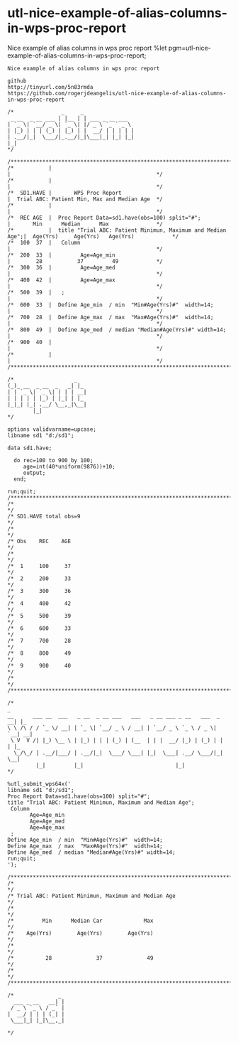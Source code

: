 # utl-nice-example-of-alias-columns-in-wps-proc-report
Nice example of alias columns in wps proc report
    %let pgm=utl-nice-example-of-alias-columns-in-wps-proc-report;

    Nice example of alias columns in wps proc report

    github
    http://tinyurl.com/5n83rmda
    https://github.com/rogerjdeangelis/utl-nice-example-of-alias-columns-in-wps-proc-report

    /*               _     _
     _ __  _ __ ___ | |__ | | ___ _ __ ___
    | `_ \| `__/ _ \| `_ \| |/ _ \ `_ ` _ \
    | |_) | | | (_) | |_) | |  __/ | | | | |
    | .__/|_|  \___/|_.__/|_|\___|_| |_| |_|
    |_|
    */

    /**************************************************************************************************************************/
    /*           |                                                             |                                              */
    /*           |                                                             |                                              */
    /*  SD1.HAVE |       WPS Proc Report                                       |  Trial ABC: Patient Min, Max and Median Age  */
    /*           |                                                             |                                              */
    /*  REC AGE  |  Proc Report Data=sd1.have(obs=100) split="#";              |       Min      Median      Max               */
    /*           |  title "Trial ABC: Patient Minimun, Maximum and Median Age";|  Age(Yrs)     Age(Yrs)   Age(Yrs)            */
    /*  100  37  |   Column                                                    |                                              */
    /*  200  33  |         Age=Age_min                                         |        28           37         49            */
    /*  300  36  |         Age=Age_med                                         |                                              */
    /*  400  42  |         Age=Age_max                                         |                                              */
    /*  500  39  |   ;                                                         |                                              */
    /*  600  33  |  Define Age_min  / min  "Min#Age(Yrs)#"  width=14;          |                                              */
    /*  700  28  |  Define Age_max  / max  "Max#Age(Yrs)#"  width=14;          |                                              */
    /*  800  49  |  Define Age_med  / median "Median#Age(Yrs)#" width=14;      |                                              */
    /*  900  40  |                                                             |                                              */
    /*           |                                                             |                                              */
    /**************************************************************************************************************************/

    /*                   _
    (_)_ __  _ __  _   _| |_
    | | `_ \| `_ \| | | | __|
    | | | | | |_) | |_| | |_
    |_|_| |_| .__/ \__,_|\__|
            |_|
    */

    options validvarname=upcase;
    libname sd1 "d:/sd1";

    data sd1.have;

      do rec=100 to 900 by 100;
         age=int(40*uniform(9876))+10;
         output;
      end;

    run;quit;
    /**************************************************************************************************************************/
    /*                                                                                                                        */
    /* SD1.HAVE total obs=9                                                                                                   */
    /*                                                                                                                        */
    /* Obs    REC    AGE                                                                                                      */
    /*                                                                                                                        */
    /*  1     100     37                                                                                                      */
    /*  2     200     33                                                                                                      */
    /*  3     300     36                                                                                                      */
    /*  4     400     42                                                                                                      */
    /*  5     500     39                                                                                                      */
    /*  6     600     33                                                                                                      */
    /*  7     700     28                                                                                                      */
    /*  8     800     49                                                                                                      */
    /*  9     900     40                                                                                                      */
    /*                                                                                                                        */
    /**************************************************************************************************************************/

    /*                                                                     _
    __      ___ __  ___   _ __  _ __ ___   ___   _ __ ___ _ __   ___  _ __| |_
    \ \ /\ / / `_ \/ __| | `_ \| `__/ _ \ / __| | `__/ _ \ `_ \ / _ \| `__| __|
     \ V  V /| |_) \__ \ | |_) | | | (_) | (__  | | |  __/ |_) | (_) | |  | |_
      \_/\_/ | .__/|___/ | .__/|_|  \___/ \___| |_|  \___| .__/ \___/|_|   \__|
             |_|         |_|                             |_|
    */

    %utl_submit_wps64x('
    libname sd1 "d:/sd1";
    Proc Report Data=sd1.have(obs=100) split="#";
    title "Trial ABC: Patient Minimun, Maximum and Median Age";
     Column
           Age=Age_min
           Age=Age_med
           Age=Age_max
     ;
    Define Age_min  / min  "Min#Age(Yrs)#"  width=14;
    Define Age_max  / max  "Max#Age(Yrs)#"  width=14;
    Define Age_med  / median "Median#Age(Yrs)#" width=14;
    run;quit;
    ');

    /**************************************************************************************************************************/
    /*                                                                                                                        */
    /* Trial ABC: Patient Minimun, Maximum and Median Age                                                                     */
    /*                                                                                                                        */
    /*         Min      Median Car             Max                                                                            */
    /*    Age(Yrs)        Age(Yrs)        Age(Yrs)                                                                            */
    /*                                                                                                                        */
    /*          28              37              49                                                                            */
    /*                                                                                                                        */
    /**************************************************************************************************************************/

    /*              _
      ___ _ __   __| |
     / _ \ `_ \ / _` |
    |  __/ | | | (_| |
     \___|_| |_|\__,_|

    */
